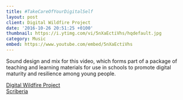 ```yaml
---
title: #TakeCareOfYourDigitalSelf
layout: post
client: Digital Wildfire Project
date: '2016-10-26 20:51:25 +0100'
thumbnail: https://i.ytimg.com/vi/5nXaEctiVhs/hqdefault.jpg
category: Music
embed: https://www.youtube.com/embed/5nXaEctiVhs
---
```


Sound design and mix for this video, which forms part of a package of teaching and learning materials for use in schools to promote digital maturity and resilience among young people.

[Digital Wildfire Project](http://digitalwildfire.org/)  
[Scriberia](http://www.scriberia.co.uk/)
